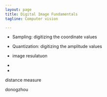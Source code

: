 ```yaml
---
layout: page
title: Digital Image Fundamentals
tagline: Computer vision

---
```


- Sampling: digitizing the coordinate values 
- Quantization: digitizing the amplitude values

- image resulatuon

- 
-

distance measure


donogzhou
